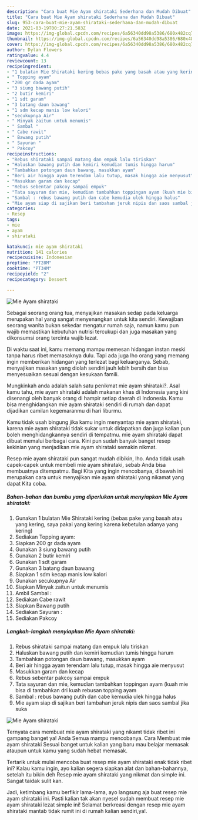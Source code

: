 ```yaml
---
description: "Cara buat Mie Ayam shirataki Sederhana dan Mudah Dibuat"
title: "Cara buat Mie Ayam shirataki Sederhana dan Mudah Dibuat"
slug: 953-cara-buat-mie-ayam-shirataki-sederhana-dan-mudah-dibuat
date: 2021-03-19T00:27:21.583Z
image: https://img-global.cpcdn.com/recipes/6a56340dd98a5386/680x482cq70/mie-ayam-shirataki-foto-resep-utama.jpg
thumbnail: https://img-global.cpcdn.com/recipes/6a56340dd98a5386/680x482cq70/mie-ayam-shirataki-foto-resep-utama.jpg
cover: https://img-global.cpcdn.com/recipes/6a56340dd98a5386/680x482cq70/mie-ayam-shirataki-foto-resep-utama.jpg
author: Dylan Flowers
ratingvalue: 4.4
reviewcount: 13
recipeingredient:
- "1 bulatan Mie Shirataki kering bebas pake yang basah atau yang kering saya pakai yang kering karena kebetulan adanya yang kering"
- " Topping ayam"
- "200 gr dada ayam"
- "3 siung bawang putih"
- "2 butir kemiri"
- "1 sdt garam"
- "3 batang daun bawang"
- "1 sdm kecap manis low kalori"
- "secukupnya Air"
- " Minyak zaitun untuk menumis"
- " Sambal "
- " Cabe rawit"
- " Bawang putih"
- " Sayuran "
- " Pakcoy"
recipeinstructions:
- "Rebus shirataki sampai matang dan empuk lalu tiriskan"
- "Haluskan bawang putih dan kemiri kemudian tumis hingga harum"
- "Tambahkan potongan daun bawang, masukkan ayam"
- "Beri air hingga ayam terendam lalu tutup, masak hingga aie menyusut"
- "Masukkan garam dan kecap"
- "Rebus sebentar pakcoy sampai empuk"
- "Tata sayuran dan mie, kemudian tambahkan toppingan ayam (kuah mie bisa di tambahkan dri kuah rebusan topping ayam"
- "Sambal : rebus bawang putih dan cabe kemudia ulek hingga halus"
- "Mie ayam siap di sajikan beri tambahan jeruk nipis dan saos sambal jika suka"
categories:
- Resep
tags:
- mie
- ayam
- shirataki

katakunci: mie ayam shirataki 
nutrition: 141 calories
recipecuisine: Indonesian
preptime: "PT28M"
cooktime: "PT34M"
recipeyield: "2"
recipecategory: Dessert

---
```



![Mie Ayam shirataki](https://img-global.cpcdn.com/recipes/6a56340dd98a5386/680x482cq70/mie-ayam-shirataki-foto-resep-utama.jpg)

Sebagai seorang orang tua, menyajikan masakan sedap pada keluarga merupakan hal yang sangat menyenangkan untuk kita sendiri. Kewajiban seorang  wanita bukan sekedar mengatur rumah saja, namun kamu pun wajib memastikan kebutuhan nutrisi tercukupi dan juga masakan yang dikonsumsi orang tercinta wajib lezat.

Di waktu  saat ini, kamu memang mampu memesan hidangan instan meski tanpa harus ribet memasaknya dulu. Tapi ada juga lho orang yang memang ingin memberikan hidangan yang terlezat bagi keluarganya. Sebab, menyajikan masakan yang diolah sendiri jauh lebih bersih dan bisa menyesuaikan sesuai dengan kesukaan famili. 



Mungkinkah anda adalah salah satu penikmat mie ayam shirataki?. Asal kamu tahu, mie ayam shirataki adalah makanan khas di Indonesia yang kini disenangi oleh banyak orang di hampir setiap daerah di Indonesia. Kamu bisa menghidangkan mie ayam shirataki sendiri di rumah dan dapat dijadikan camilan kegemaranmu di hari liburmu.

Kamu tidak usah bingung jika kamu ingin menyantap mie ayam shirataki, karena mie ayam shirataki tidak sukar untuk didapatkan dan juga kalian pun boleh menghidangkannya sendiri di tempatmu. mie ayam shirataki dapat dibuat memalui berbagai cara. Kini pun sudah banyak banget resep kekinian yang menjadikan mie ayam shirataki semakin nikmat.

Resep mie ayam shirataki pun sangat mudah dibikin, lho. Anda tidak usah capek-capek untuk membeli mie ayam shirataki, sebab Anda bisa membuatnya ditempatmu. Bagi Kita yang ingin mencobanya, dibawah ini merupakan cara untuk menyajikan mie ayam shirataki yang nikamat yang dapat Kita coba.

<!--inarticleads1-->

##### Bahan-bahan dan bumbu yang diperlukan untuk menyiapkan Mie Ayam shirataki:

1. Gunakan 1 bulatan Mie Shirataki kering (bebas pake yang basah atau yang kering, saya pakai yang kering karena kebetulan adanya yang kering)
1. Sediakan  Topping ayam:
1. Siapkan 200 gr dada ayam
1. Gunakan 3 siung bawang putih
1. Gunakan 2 butir kemiri
1. Gunakan 1 sdt garam
1. Gunakan 3 batang daun bawang
1. Siapkan 1 sdm kecap manis low kalori
1. Gunakan secukupnya Air
1. Siapkan  Minyak zaitun untuk menumis
1. Ambil  Sambal :
1. Sediakan  Cabe rawit
1. Siapkan  Bawang putih
1. Sediakan  Sayuran :
1. Sediakan  Pakcoy




<!--inarticleads2-->

##### Langkah-langkah menyiapkan Mie Ayam shirataki:

1. Rebus shirataki sampai matang dan empuk lalu tiriskan
1. Haluskan bawang putih dan kemiri kemudian tumis hingga harum
1. Tambahkan potongan daun bawang, masukkan ayam
1. Beri air hingga ayam terendam lalu tutup, masak hingga aie menyusut
1. Masukkan garam dan kecap
1. Rebus sebentar pakcoy sampai empuk
1. Tata sayuran dan mie, kemudian tambahkan toppingan ayam (kuah mie bisa di tambahkan dri kuah rebusan topping ayam
1. Sambal : rebus bawang putih dan cabe kemudia ulek hingga halus
1. Mie ayam siap di sajikan beri tambahan jeruk nipis dan saos sambal jika suka
<img src="//assets-global.cpcdn.com/assets/icons/button_play-2c75c40dde080a61004c1f40b05d8f140eaff45d7e9e6481dc71c63d2e7c4909.png" alt="Mie Ayam shirataki">



Ternyata cara membuat mie ayam shirataki yang nikamt tidak ribet ini gampang banget ya! Anda Semua mampu mencobanya. Cara Membuat mie ayam shirataki Sesuai banget untuk kalian yang baru mau belajar memasak ataupun untuk kamu yang sudah hebat memasak.

Tertarik untuk mulai mencoba buat resep mie ayam shirataki enak tidak ribet ini? Kalau kamu ingin, ayo kalian segera siapkan alat dan bahan-bahannya, setelah itu bikin deh Resep mie ayam shirataki yang nikmat dan simple ini. Sangat taidak sulit kan. 

Jadi, ketimbang kamu berfikir lama-lama, ayo langsung aja buat resep mie ayam shirataki ini. Pasti kalian tak akan nyesel sudah membuat resep mie ayam shirataki lezat simple ini! Selamat berkreasi dengan resep mie ayam shirataki mantab tidak rumit ini di rumah kalian sendiri,ya!.

